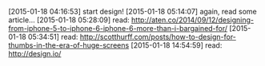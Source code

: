 [2015-01-18 04:16:53] start design!
[2015-01-18 05:14:07] again, read some article...
[2015-01-18 05:28:09] read: http://aten.co/2014/09/12/designing-from-iphone-5-to-iphone-6-iphone-6-more-than-i-bargained-for/
[2015-01-18 05:34:51] read: http://scotthurff.com/posts/how-to-design-for-thumbs-in-the-era-of-huge-screens
[2015-01-18 14:54:59] read: http://design.io/